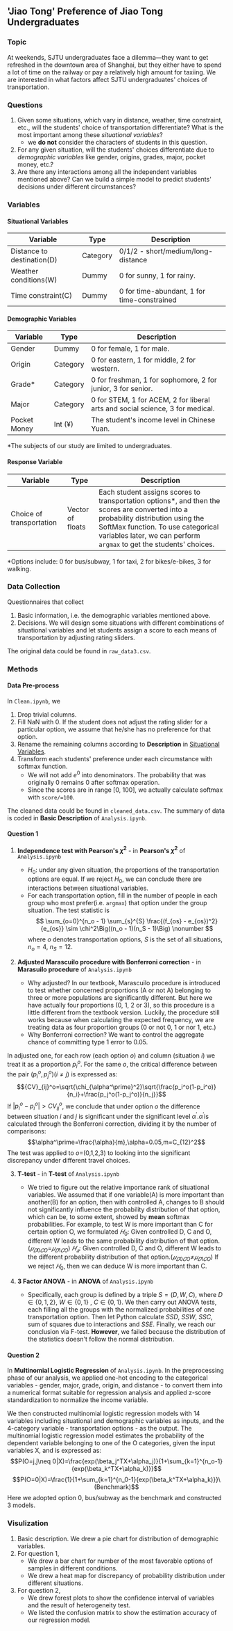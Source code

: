 ## 'Jiao Tong' Preference of Jiao Tong Undergraduates

### Topic

At weekends, SJTU undergraduates face a dilemma—they want to get refreshed in the downtown area of Shanghai, but they either have to spend a lot of time on the railway or pay a relatively high amount for taxiing. We are interested in what factors affect SJTU undergraduates' choices of transportation.

### Questions

1. Given some situations, which vary in distance, weather, time constraint, etc., will the students' choice of transportation differentiate? What is the most important among these *situational variables*? 
   - we **do not** consider the characters of students in this question.
2. For any given situation, will the students' choices differentiate due to *demographic variables* like gender, origins, grades, major, pocket money, etc.?
3. Are there any interactions among all the independent variables mentioned above? Can we build a simple model to predict students' decisions under different circumstances?

### Variables

#### Situational Variables

| **Variable**               | **Type** | **Description**                             |
| -------------------------- | -------- | ------------------------------------------- |
| Distance to destination(D) | Category | 0/1/2 - short/medium/long-distance          |
| Weather conditions(W)      | Dummy    | 0 for sunny, 1 for rainy.                   |
| Time constraint(C)         | Dummy    | 0 for time-abundant, 1 for time-constrained |


#### Demographic Variables

| **Variable** | **Type** | **Description**                                              |
| ------------ | -------- | ------------------------------------------------------------ |
| Gender       | Dummy    | 0 for female, 1 for male.                                    |
| Origin       | Category | 0 for eastern, 1 for middle, 2 for western.                  |
| Grade*       | Category | 0 for freshman, 1 for sophomore, 2 for junior, 3 for senior. |
| Major        | Category | 0 for STEM, 1 for ACEM, 2 for liberal arts and social science, 3 for medical. |
| Pocket Money       | Int (¥)  | The student's income level in Chinese Yuan.                  |

*The subjects of our study are limited to undergraduates. 

#### Response Variable

| **Variable**             | **Type**         | **Description**                                              |
| ------------------------ | ---------------- | ------------------------------------------------------------ |
| Choice of transportation | Vector of floats | Each student assigns scores to transportation options*, and then the scores are converted into a probability distribution using the SoftMax function. To use categorical variables later, we can perform `argmax` to get the students' choices. |

*Options include: 0 for bus/subway, 1 for taxi, 2 for bikes/e-bikes, 3 for walking. 

### Data Collection

Questionnaires that collect

1. Basic information, i.e. the demographic variables mentioned above.
2. Decisions. We will design some situations with different combinations of situational variables and let students assign a score to each means of transportation by adjusting rating sliders.

The original data could be found in `raw_data3.csv`.

### Methods 

#### Data Pre-process

In `Clean.ipynb`, we

1. Drop trivial columns.
2. Fill NaN with 0. If the student does not adjust the rating slider for a particular option, we assume that he/she has no preference for that option.
3. Rename the remaining columns according to **Description** in [Situational Variables](#situational-variables).
4. Transform each students' preference under each circumstance with softmax function. 
   - We will not add $e^0$ into denominators. The probability that was originally 0 remains 0 after softmax operation.
   - Since the scores are in range [0, 100], we actually calculate softmax with `score/=100`.

The cleaned data could be found in `cleaned_data.csv`.
The summary of data is coded in **Basic Description** of `Analysis.ipynb`.

#### Question 1

1. **Independence test with Pearson's $\chi^2$** - in **Pearson's $\chi^2$** of `Analysis.ipynb`
   - $H_0$: under any given situation, the proportions of the transportation options are equal. If we reject $H_0$, we can conclude there are interactions between situational variables. 
   - For each transportation option, fill in the number of people in each group who most prefer(i.e. `argmax`) that option under the group situation. The test statistic is
   $$
   \sum_{o=0}^{n_o - 1} \sum_{s}^{S} \frac{(f_{os} - e_{os})^2}{e_{os}} \sim \chi^2\Big((n_o - 1)(n_S - 1)\Big)
   \nonumber
   $$
   where $o$ denotes transportation options, $S$ is the set of all situations, $n_o = 4$, $n_S = 12$.

2. **Adjusted Marascuilo procedure with Bonferroni correction** - in **Marasuilo procedure** of `Analysis.ipynb`
   - Why adjusted? In our textbook, Marascuilo procedure is introduced to test whether concerned proportions (A or not A) belonging to three or more populations are significantly different. But here we have actually four proportions (0, 1, 2 or 3), so this procedure is a little different from the textbook version. Luckily, the procedure still works because when calculating the expected frequency, we are treating data as four proportion groups (0 or not 0, 1 or nor 1, etc.)
   - Why Bonferroni correction? We want to control the aggregate chance of committing type 1 error to 0.05.

In adjusted one, for each row (each option *o*) and column (situation *i*) we treat it as a proportion $p_{i}^o$. For the same *o*, the critical difference between the pair $(p_{i}^o,p_{j}^o) (i\neq j)$ is expressed as:
$${CV}_{ij}^o=\sqrt{\chi_{\alpha^\prime}^2}\sqrt{\frac{p_i^o(1-p_i^o)}{n_i}+\frac{p_j^o(1-p_j^o)}{n_j}}$$
If $|p_i^o-p_i^o|>{CV}_{ij}^o$, we conclude that under option *o* the difference between situation *i* and *j* is significant under the significant level $\alpha^\prime$.$\alpha^\prime$is calculated through the Bonferroni correction, dividing it by the number of comparisons:
$$\alpha^\prime=\frac{\alpha}{m},\alpha=0.05,m=C_{12}^2$$
The test was applied to *o*=(0,1,2,3) to looking into the significant discrepancy under different travel choices.

3. **T-test** - in **T-test** of `Analysis.ipynb`
   - We tried to figure out the relative importance rank of situational variables. We assumed that if one variable(A) is more important than another(B) for an option, then with controlled A, changes to B should not significantly influence the probability distribution of that option, which can be, to some extent, showed by **mean** softmax probabilities. For example, to test W is more important than C for certain option O, we formulated
$𝐻_0$: Given controlled D, C and O, different W leads to the same probability distribution of that option.($𝜇_{𝐷0𝐶O}$=$𝜇_{𝐷1𝐶O}$)
$𝐻_𝑎$: Given controlled D, C and O, different W leads to the different probability distribution of that option.($𝜇_{𝐷0𝐶O}$≠$𝜇_{𝐷1𝐶O}$)
If we reject $𝐻_0$, then we can deduce W is more important than C.

4. **3 Factor ANOVA** - in **ANOVA** of `Analysis.ipynb`
   - Specifically, each group is defined by a triple $S = (D, W, C)$, where $D \in \{0, 1, 2\}$,  $W \in \{0, 1\}$ , $C \in \{0, 1\}$. We then carry out ANOVA tests, each filling all the groups with the normalized probabilities of one transportation option. Then let Python calculate $SSD,\ SSW,\ SSC$, sum of squares due to interactions and $SSE$. Finally, we reach our conclusion via F-test. 
**However**, we failed because the distribution of the statistics doesn't follow the normal distribution.



#### Question 2
In **Multinomial Logistic Regression** of `Analysis.ipynb`.
In the preprocessing phase of our analysis, we applied one-hot encoding to the categorical variables - gender, major, grade, origin, and distance - to convert them into a numerical format suitable for regression analysis and applied z-score standardization to normalize the income variable. 

We then constructed multinomial logistic regression models with 14 variables including situational and demographic variables as inputs, and the 4-category variable - transportation options - as the output. The multinomial logistic regression model estimates the probability of the dependent variable belonging to one of the O categories, given the input variables X, and is expressed as:
$$P(O=j,j\neq 0|X)=\frac{exp(\beta_j^TX+\alpha_j)}{1+\sum_{k=1}^{n_o-1}{exp(\beta_k^TX+\alpha_k)}}$$
$$P(O=0|X)=\frac{1}{1+\sum_{k=1}^{n_0-1}{exp(\beta_k^TX+\alpha_k)}}\ (Benchmark)$$
Here we adopted option 0, bus/subway as the benchmark and constructed 3 models.

### Visulization

1. Basic description. We drew a pie chart for distribution of demographic variables.
2. For question 1, 
   - We drew a bar chart for number of the most favorable options of samples in different conditions.
   - We drew a heat map for discrepancy of probability distribution under different situations.
3. For question 2,
   - We drew forest plots to show the confidence interval of variables and the result of heterogeneity test.
   - We listed the confusion matrix to show the estimation accuracy of our regression model.
 